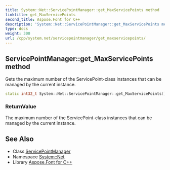```yaml
---
title: System::Net::ServicePointManager::get_MaxServicePoints method
linktitle: get_MaxServicePoints
second_title: Aspose.Font for C++
description: 'System::Net::ServicePointManager::get_MaxServicePoints method. Gets the maximum number of the ServicePoint-class instances that can be managed by the current instance in C++.'
type: docs
weight: 300
url: /cpp/system.net/servicepointmanager/get_maxservicepoints/
---
```

## ServicePointManager::get_MaxServicePoints method


Gets the maximum number of the ServicePoint-class instances that can be managed by the current instance.

```cpp
static int32_t System::Net::ServicePointManager::get_MaxServicePoints()
```


### ReturnValue

The maximum number of the ServicePoint-class instances that can be managed by the current instance.

## See Also

* Class [ServicePointManager](../)
* Namespace [System::Net](../../)
* Library [Aspose.Font for C++](../../../)
